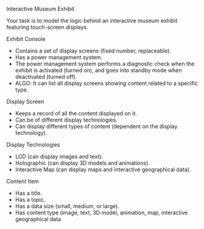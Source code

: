 Interactive Museum Exhibit

Your task is to model the logic behind an interactive museum exhibit featuring touch-screen displays.

Exhibit Console
- Contains a set of display screens (fixed number, replaceable).
- Has a power management system.
- The power management system performs a diagnostic check when the exhibit is activated (turned on), and goes into standby mode when deactivated (turned off).
- ALGO: It can list all display screens showing content related to a specific type.

Display Screen
- Keeps a record of all the content displayed on it.
- Can be of different display technologies.
- Can display different types of content (dependent on the display technology).

Display Technologies
- LCD (can display images and text).
- Holographic (can display 3D models and animations).
- Interactive Map (can display maps and interactive geographical data).

Content Item
- Has a title.
- Has a topic.
- Has a data size (small, medium, or large).
- Has content type (image, text, 3D model, animation, map, interactive geographical data